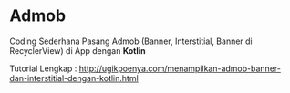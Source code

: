 # Admob
Coding Sederhana Pasang Admob (Banner, Interstitial, Banner di RecyclerView) di App dengan <b>Kotlin</b>

Tutorial Lengkap : http://ugikpoenya.com/menampilkan-admob-banner-dan-interstitial-dengan-kotlin.html
